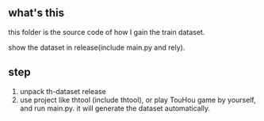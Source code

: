 ## what's this
this folder is the source code of how I gain the train dataset.

show the dataset in release(include main.py and rely).

## step
1.  unpack th-dataset release
2.  use project like thtool (include thtool), or play TouHou game by yourself, and run main.py. it will generate the dataset automatically.
